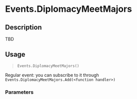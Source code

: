 # Events.DiplomacyMeetMajors
## Description
TBD

## Usage
> `Events.DiplomacyMeetMajors()`

Regular event: you can subscribe to it through `Events.DiplomacyMeetMajors.Add(<function handler>)`

### Parameters
